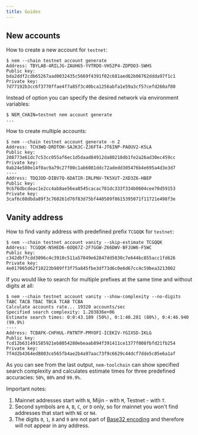 ```yaml
---
title: Guides
---
```


## New accounts

How to create a new account for `testnet`:

```console
$ nem --chain testnet account generate
Address: TBYLAB-4RILJG-ZAUH65-YVTRDO-VH52P4-ZDPDO3-SWHS
Public key: bda2ddf2cdb65267aad0032435c5669f4391f02c681aed62b06762ddda97f1c1
Private key: 7d77192b3cc6f3770ffae4f7a85f3c40bca1256abfa1e59a3cf57cefd260af80
```

Instead of option you can specify the desired network via environment variables:

```console
$ NEM_CHAIN=testnet nem account generate
...
```

How to create multiple accounts:

```console
$ nem --chain testnet account generate -n 2
Address: TCH3WQ-DRDTOH-SAJK3C-ZJ6FT4-JT6INP-PAOUV2-K5LA
Public key: 208773e61dc7c53cc055af6ec1d5daad84912da80218db1fe2a26ad30ec459cc
Private key: 0ab24e580e14f0ac9a79c27f00c1ab6081ddc72adedd305476b4e695a4d3e3d7
----
Address: TDQJOD-DIBV7Q-6DATIR-IRLPNV-TK5XUT-2XD3Z6-HBEP
Public key: 9cb76dbcdeac1e2cc4ab8ae56ea8545cacac781dc333f334b0604cee70d59153
Private key: 3caf6c68dbda89f3c760261d76f83d75bf440509f8615395071f11721e498f3e
```

## Vanity address

How to find vanity address with predefined prefix `TCGQQK` for `testnet`:

```console
$ nem --chain testnet account vanity --skip-estimate TCGQQK
Address: TCGQQK-N5HED6-6OQ67Z-2F7GGW-Z66DWV-BFJUW6-F5WC
Public key: c342dbf7cdd3096c4c3910c511a57049e62847dd5030c7e644bc855acc1fd626
Private key: 4e017065d62f10223b989ff3f75a845fbe3df73d6c0e6d67cc4c59bea3213002
```

If you would like to search for multiple prefixes at the same time and without digits at all:

```console
$ nem --chain testnet account vanity --show-complexity --no-digits TABC TACB TBAC TBCA TCAB TCBA
Calculate accounts rate... 19320 accounts/sec
Specified search complexity: 1.203836e+06
Estimate search times: 0:0:43.189 (50%), 0:1:40.281 (80%), 0:4:46.940 (99.9%)
----
Address: TCBAFK-CHFHUL-FNTNTP-PMYOFI-ICEKIV-YGIXSD-IKLG
Public key: fcd12b631491585921eb8054280ebeaab894f391411ce1377f008fbfd21fb254
Private key: 7f4d2b4364ed8803ce565fb4ae2b4a97aac73f9c6629c44dcf7dde5c85e6a1af
```

As you can see from the last output, `nem-toolchain` can show specified search complexity
and calculates estimate times for three predefined accuracies: `50%`, `80%` and `99.9%`.

Important notes:

1. Mainnet addresses start with `N`, Mijin - with `M`, Testnet - with `T`.
1. Second symbols are `A`, `B`, `C`, or `D` only, so for mainnet you won't find addresses that start with `NE` or `N4`.
1. The digits `0`, `1`, `8` and `9` are not part of [Base32 encoding](https://en.wikipedia.org/wiki/Base32) and therefore will not appear in any address. 
